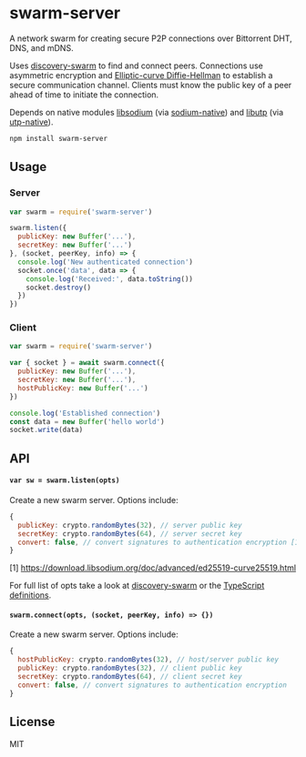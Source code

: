 # swarm-server

A network swarm for creating secure P2P connections over Bittorrent DHT, DNS, and mDNS.

Uses [discovery-swarm](https://github.com/mafintosh/discovery-swarm) to find and connect peers. Connections use asymmetric encryption and [Elliptic-curve Diffie-Hellman](https://en.wikipedia.org/wiki/Elliptic-curve_Diffie%E2%80%93Hellman) to establish a secure communication channel. Clients must know the public key of a peer ahead of time to initiate the connection.

Depends on native modules [libsodium](https://libsodium.org) (via [sodium-native](https://github.com/sodium-friends/sodium-native)) and [libutp](https://github.com/bittorrent/libutp) (via [utp-native](https://github.com/mafintosh/utp-native)).

```bash
npm install swarm-server
```

## Usage

### Server
```js
var swarm = require('swarm-server')

swarm.listen({
  publicKey: new Buffer('...'),
  secretKey: new Buffer('...')
}, (socket, peerKey, info) => {
  console.log('New authenticated connection')
  socket.once('data', data => {
    console.log('Received:', data.toString())
    socket.destroy()
  })
})
```

### Client
```js
var swarm = require('swarm-server')

var { socket } = await swarm.connect({
  publicKey: new Buffer('...'),
  secretKey: new Buffer('...'),
  hostPublicKey: new Buffer('...')
})

console.log('Established connection')
const data = new Buffer('hello world')
socket.write(data)
```

## API

#### `var sw = swarm.listen(opts)`

Create a new swarm server. Options include:

```js
{
  publicKey: crypto.randomBytes(32), // server public key
  secretKey: crypto.randomBytes(64), // server secret key
  convert: false, // convert signatures to authentication encryption [1]
}
```
[1] https://download.libsodium.org/doc/advanced/ed25519-curve25519.html

For full list of opts take a look at [discovery-swarm](https://github.com/mafintosh/discovery-swarm/blob/master/README.md#var-sw--swarmopts) or the [TypeScript definitions](index.d.ts).

#### `swarm.connect(opts, (socket, peerKey, info) => {})`

Create a new swarm server. Options include:

```js
{
  hostPublicKey: crypto.randomBytes(32), // host/server public key
  publicKey: crypto.randomBytes(32), // client public key
  secretKey: crypto.randomBytes(64), // client secret key
  convert: false, // convert signatures to authentication encryption
}
```

## License

MIT
